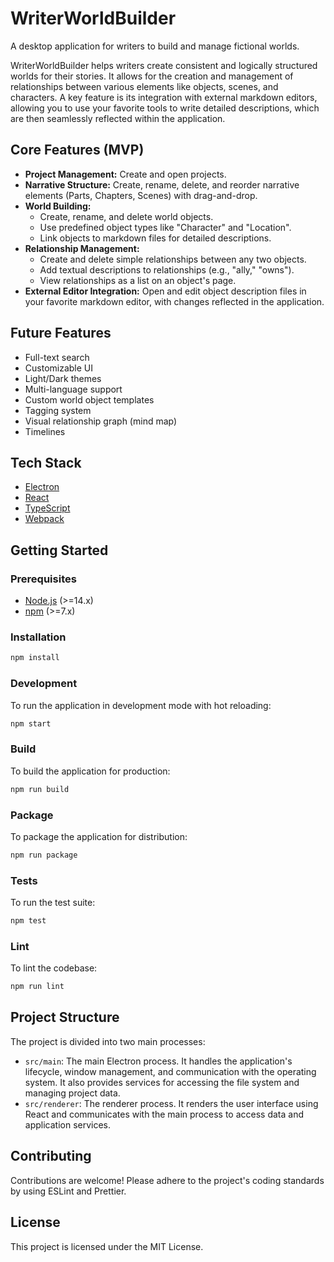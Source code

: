 # WriterWorldBuilder

A desktop application for writers to build and manage fictional worlds.

WriterWorldBuilder helps writers create consistent and logically structured worlds for their stories. It allows for the creation and management of relationships between various elements like objects, scenes, and characters. A key feature is its integration with external markdown editors, allowing you to use your favorite tools to write detailed descriptions, which are then seamlessly reflected within the application.

## Core Features (MVP)

* **Project Management:** Create and open projects.
* **Narrative Structure:** Create, rename, delete, and reorder narrative elements (Parts, Chapters, Scenes) with drag-and-drop.
* **World Building:**
  * Create, rename, and delete world objects.
  * Use predefined object types like "Character" and "Location".
  * Link objects to markdown files for detailed descriptions.
* **Relationship Management:**
  * Create and delete simple relationships between any two objects.
  * Add textual descriptions to relationships (e.g., "ally," "owns").
  * View relationships as a list on an object's page.
* **External Editor Integration:** Open and edit object description files in your favorite markdown editor, with changes reflected in the application.

## Future Features

* Full-text search
* Customizable UI
* Light/Dark themes
* Multi-language support
* Custom world object templates
* Tagging system
* Visual relationship graph (mind map)
* Timelines

## Tech Stack

* [Electron](https://www.electronjs.org/)
* [React](https://reactjs.org/)
* [TypeScript](https://www.typescriptlang.org/)
* [Webpack](https://webpack.js.org/)

## Getting Started

### Prerequisites

* [Node.js](https://nodejs.org/) (>=14.x)
* [npm](https://www.npmjs.com/) (>=7.x)

### Installation

```bash
npm install
```

### Development

To run the application in development mode with hot reloading:

```bash
npm start
```

### Build

To build the application for production:

```bash
npm run build
```

### Package

To package the application for distribution:

```bash
npm run package
```

### Tests

To run the test suite:

```bash
npm test
```

### Lint

To lint the codebase:

```bash
npm run lint
```

## Project Structure

The project is divided into two main processes:

* `src/main`: The main Electron process. It handles the application's lifecycle, window management, and communication with the operating system. It also provides services for accessing the file system and managing project data.
* `src/renderer`: The renderer process. It renders the user interface using React and communicates with the main process to access data and application services.

## Contributing

Contributions are welcome! Please adhere to the project's coding standards by using ESLint and Prettier.

## License

This project is licensed under the MIT License.